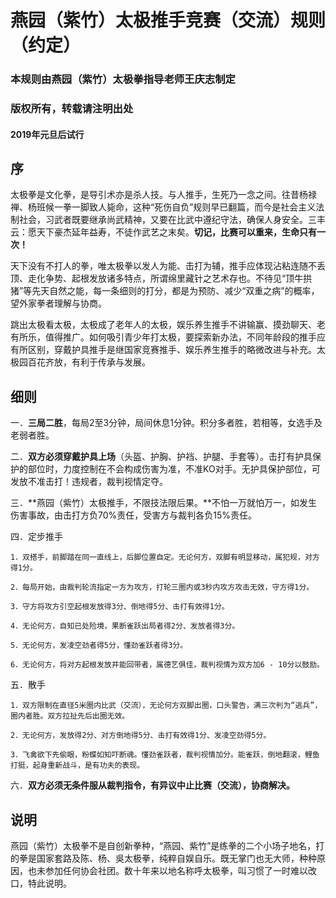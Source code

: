 # 燕园（紫竹）太极推手竞赛（交流）规则（约定）

### 本规则由燕园（紫竹）太极拳指导老师王庆志制定

### 版权所有，转载请注明出处

#### 2019年元旦后试行

## 序
  太极拳是文化拳，是导引术亦是杀人技。与人推手，生死乃一念之间。往昔杨禄禅、杨班候一拳一脚致人毙命，这种“死伤自负”规则早已翻篇，而今是社会主义法制社会，习武者既要继承尚武精神，又要在比武中遵纪守法，确保人身安全。三丰云：愿天下豪杰延年益寿，不徒作武艺之末矣。**切记，比赛可以重来，生命只有一次！**

  天下没有不打人的拳，唯太极拳以发人为能、击打为辅，推手应体现沾粘连随不丢顶、走化争势、起根发放诸多特点，所谓绵里藏针之艺术存也。不待见“顶牛拱猪”等先天自然之能，每一条细则的打分，都是为预防、减少“双重之病”的概率，望外家拳者理解与协商。

  跳出太极看太极，太极成了老年人的太极，娱乐养生推手不讲输赢、摸劲聊天、老有所乐，值得推广。如何吸引青少年打太极，要探索新办法，不同年龄段的推手应有所区别，穿戴护具推手是继国家竞赛推手、娱乐养生推手的略微改进与补充。太极园百花齐放，有利于传承与发展。

## 细则

一．**三局二胜**，每局2至3分钟，局间休息1分钟。积分多者胜，若相等，女选手及老弱者胜。

二．**双方必须穿戴护具上场**（头盔、护胸、护裆、护腿、手套等）。击打有护具保护的部位时，力度控制在不会构成伤害为准，不准KO对手。无护具保护部位，可发放不准击打！违规者，裁判视情定夺。

三．**燕园（紫竹）太极推手，不限技法限后果。**不怕一万就怕万一，如发生伤害事故，由击打方负70%责任，受害方与裁判各负15%责任。

四．定步推手

	1．双搭手，前脚踏在同一直线上，后脚位置自定。无论何方，双脚有明显移动，属犯规，对方得1分。

	2．每局开始，由裁判轮流指定一方为攻方，打轮三圈内或3秒内攻方攻击无效，守方得1分。

	3．守方将攻方引空起根发放得3分、倒地得5分、击打有效得1分。

	4．无论何方，自知已处险境，果断雀跃出局者得2分、发放者得3分。

	5．无论何方，发凌空劲者得5分，懂劲雀跃者得3分。

	6．无论何方，将对方起根发放并能回带者，属德艺俱佳，裁判视情为双方加6 - 10分以鼓励。

五．散手

	1．双方限制在直径5米圈内比武（交流），无论何方双脚出圈，口头警告，满三次判为“逃兵”，圈内者胜。双方拉扯先后出圈无效。

	2．无论何方，发放得2分、对方倒地得5分、击打有效得1分、发凌空劲得5分。

	3．飞禽欲下先偷眼，粉蝶如知吓断魂。懂劲雀跃者，裁判视情加分。能雀跃，倒地翻滚，鲤鱼打挺，起身重新战斗，是有功夫的表现。

六．**双方必须无条件服从裁判指令，有异议中止比赛（交流），协商解决。**

## 说明

  燕园（紫竹）太极拳不是自创新拳种，“燕园、紫竹”是练拳的二个小场子地名，打的拳是国家套路及陈、杨、吳太极拳，纯粹自娱自乐。既无掌门也无大师，种种原因，也未参加任何协会社团。数十年来以地名称呼太极拳，叫习惯了一时难以改口，特此说明。
